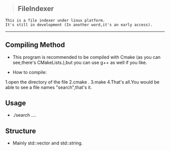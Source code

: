> ## FileIndexer

	This is a file indexer under linux platform.
	It's still in development (In another word,it's an early access).

***
## Compiling Method
* This program is recommended to be compiled with Cmake
(as you can see,there's CMakeLists.),but you can use g++
as well if you like.

* How to compile:

1.open the directory of the file
2.cmake .
3.make
4.That's all.You would be able to see a file names "search",that's it.

## Usage
* ./search <rootdirectory> <keyword1> <keyword2> .... <keyword n>

## Structure
* Mainly std::vector and std::string.

